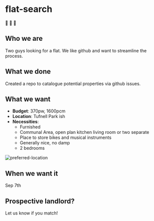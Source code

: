 # flat-search
:two_men_holding_hands: :house_with_garden: :city_sunrise: 

## Who we are

Two guys looking for a flat. We like github and want to streamline the process.

## What we done

Created a repo to catalogue potential properties via github issues.

## What we want

 - **Budget**: 370pw, 1600pcm
 - **Location**: Tufnell Park ish
 - **Necessities**: 
   - Furnished
   - Communal Area, open plan kitchen living room or two separate
   - Place to store bikes and musical instruments
   - Generally nice, no damp
   - 2 bedrooms 
   
 ![preferred-location](https://user-images.githubusercontent.com/12045918/28643611-4fdb5cb0-724e-11e7-9167-f435b2cbd6eb.png)
 
## When we want it

Sep 7th

## Prospective landlord?

Let us know if you match!


